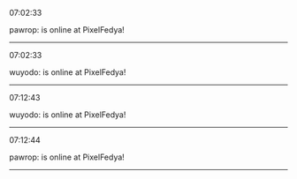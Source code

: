 07:02:33

pawrop: is online at PixelFedya!

---

07:02:33

wuyodo: is online at PixelFedya!

---

07:12:43

wuyodo: is online at PixelFedya!

---

07:12:44

pawrop: is online at PixelFedya!

---

